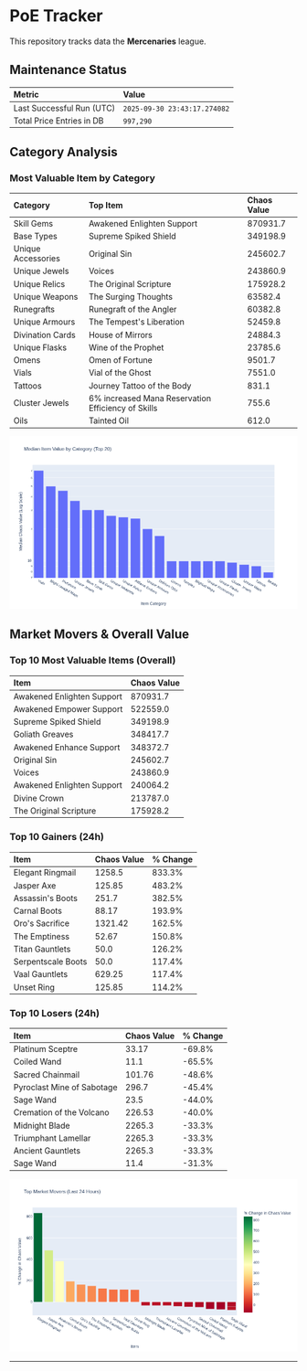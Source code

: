 # PoE Tracker

This repository tracks data the **Mercenaries** league.

## Maintenance Status

<!-- START_MAINTENANCE -->
| Metric | Value |
|:---|:---|
| Last Successful Run (UTC) | `2025-09-30 23:43:17.274082` |
| Total Price Entries in DB | `997,290` |

<!-- END_MAINTENANCE -->

## Category Analysis

<!-- START_CATEGORY_ANALYSIS -->
### Most Valuable Item by Category
| Category | Top Item | Chaos Value |
| :--- | :--- | :--- |
| Skill Gems | Awakened Enlighten Support | 870931.7 |
| Base Types | Supreme Spiked Shield | 349198.9 |
| Unique Accessories | Original Sin | 245602.7 |
| Unique Jewels | Voices | 243860.9 |
| Unique Relics | The Original Scripture | 175928.2 |
| Unique Weapons | The Surging Thoughts | 63582.4 |
| Runegrafts | Runegraft of the Angler | 60382.8 |
| Unique Armours | The Tempest's Liberation | 52459.8 |
| Divination Cards | House of Mirrors | 24884.3 |
| Unique Flasks | Wine of the Prophet | 23785.6 |
| Omens | Omen of Fortune | 9501.7 |
| Vials | Vial of the Ghost | 7551.0 |
| Tattoos | Journey Tattoo of the Body | 831.1 |
| Cluster Jewels | 6% increased Mana Reservation Efficiency of Skills | 755.6 |
| Oils | Tainted Oil | 612.0 |


![Category Analysis Chart](charts/category_analysis.png)
<!-- END_CATEGORY_ANALYSIS -->

## Market Movers & Overall Value

<!-- START_ANALYSIS -->
### Top 10 Most Valuable Items (Overall)
| Item | Chaos Value |
| :--- | :--- |
| Awakened Enlighten Support | 870931.7 |
| Awakened Empower Support | 522559.0 |
| Supreme Spiked Shield | 349198.9 |
| Goliath Greaves | 348417.7 |
| Awakened Enhance Support | 348372.7 |
| Original Sin | 245602.7 |
| Voices | 243860.9 |
| Awakened Enlighten Support | 240064.2 |
| Divine Crown | 213787.0 |
| The Original Scripture | 175928.2 |

### Top 10 Gainers (24h)
| Item | Chaos Value | % Change |
| :--- | :--- | :--- |
| Elegant Ringmail | 1258.5 | 833.3% |
| Jasper Axe | 125.85 | 483.2% |
| Assassin's Boots | 251.7 | 382.5% |
| Carnal Boots | 88.17 | 193.9% |
| Oro's Sacrifice | 1321.42 | 162.5% |
| The Emptiness | 52.67 | 150.8% |
| Titan Gauntlets | 50.0 | 126.2% |
| Serpentscale Boots | 50.0 | 117.4% |
| Vaal Gauntlets | 629.25 | 117.4% |
| Unset Ring | 125.85 | 114.2% |

### Top 10 Losers (24h)
| Item | Chaos Value | % Change |
| :--- | :--- | :--- |
| Platinum Sceptre | 33.17 | -69.8% |
| Coiled Wand | 11.1 | -65.5% |
| Sacred Chainmail | 101.76 | -48.6% |
| Pyroclast Mine of Sabotage | 296.7 | -45.4% |
| Sage Wand | 23.5 | -44.0% |
| Cremation of the Volcano | 226.53 | -40.0% |
| Midnight Blade | 2265.3 | -33.3% |
| Triumphant Lamellar | 2265.3 | -33.3% |
| Ancient Gauntlets | 2265.3 | -33.3% |
| Sage Wand | 11.4 | -31.3% |


![Market Movers Chart](charts/market_movers.png)
<!-- END_ANALYSIS -->

---
